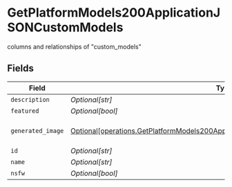 # GetPlatformModels200ApplicationJSONCustomModels

columns and relationships of "custom_models"


## Fields

| Field                                                                                                                                                                                | Type                                                                                                                                                                                 | Required                                                                                                                                                                             | Description                                                                                                                                                                          |
| ------------------------------------------------------------------------------------------------------------------------------------------------------------------------------------ | ------------------------------------------------------------------------------------------------------------------------------------------------------------------------------------ | ------------------------------------------------------------------------------------------------------------------------------------------------------------------------------------ | ------------------------------------------------------------------------------------------------------------------------------------------------------------------------------------ |
| `description`                                                                                                                                                                        | *Optional[str]*                                                                                                                                                                      | :heavy_minus_sign:                                                                                                                                                                   | N/A                                                                                                                                                                                  |
| `featured`                                                                                                                                                                           | *Optional[bool]*                                                                                                                                                                     | :heavy_minus_sign:                                                                                                                                                                   | N/A                                                                                                                                                                                  |
| `generated_image`                                                                                                                                                                    | [Optional[operations.GetPlatformModels200ApplicationJSONCustomModelsGeneratedImages]](undefined/models/operations/getplatformmodels200applicationjsoncustommodelsgeneratedimages.md) | :heavy_minus_sign:                                                                                                                                                                   | columns and relationships of "generated_images"                                                                                                                                      |
| `id`                                                                                                                                                                                 | *Optional[str]*                                                                                                                                                                      | :heavy_minus_sign:                                                                                                                                                                   | N/A                                                                                                                                                                                  |
| `name`                                                                                                                                                                               | *Optional[str]*                                                                                                                                                                      | :heavy_minus_sign:                                                                                                                                                                   | N/A                                                                                                                                                                                  |
| `nsfw`                                                                                                                                                                               | *Optional[bool]*                                                                                                                                                                     | :heavy_minus_sign:                                                                                                                                                                   | N/A                                                                                                                                                                                  |